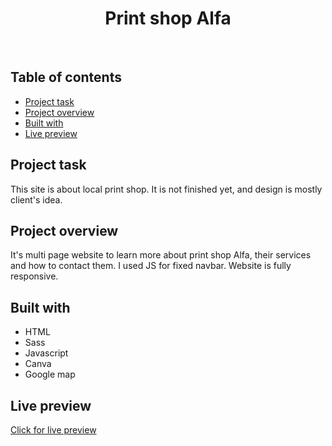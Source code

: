 <h1 align="center">
  Print shop Alfa
</h1>
<br>

## Table of contents

- [Project task](#project-task)
- [Project overview](#project-overview)
- [Built with](#built-with)
- [Live preview](#live-preview)

## Project task

This site is about local print shop. It is not finished yet, and design is mostly client's idea.

## Project overview

It's multi page website to learn more about print shop Alfa, their services and how to contact them. I used JS for fixed navbar. Website is fully responsive.

## Built with

- HTML
- Sass
- Javascript
- Canva
- Google map

## Live preview

[Click for live preview](http://alfaing.me/) 
